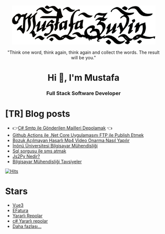 <!--
▒░▒▒▒▒▒▒▒▒▒▒▒▒▒▒▒▒▒▒▒▒▒▒▒▒▒▒▒▓▓▓▓▓▓▓▓▓▓▓▓▓▓▓▓▓▓▓▓▓▓▓▓▓▓▒▒▒▒▒▒▒▒▒▒▒▒▒░
▒░▓▓▓▓▓▓▓▓▓▓▓▓▓▓▓▓▓▓▓▓▓▓▓▓▓▓▓▓TEKNOLOJİNİN YENİ ADRESİ▓▓▓▓▓▓▓▓▓▓▓▓▓▒░
▒░▓▓▒░▒╔══╗╔═╗╔═══╗╔═══╗╔═╗╔═╗╔═╗ ╔═╗╔═╗╔═╗   ╔════╗╔═══╗╔═══╗▒░▒▓▓▒░
▒░▓▓▒░▒║ ╔╝╠═╣║ ╔═╝╚╗ ╔╝║ ╚╝╔╝║ ║ ╠═╣║ ╚╝╔╝   ║ ╔╗ ║╠═╦═╝╚╗ ╔╝▒░▒▓▓▒░
▒░▓▓▒░▒║ ╚╗║ ║║ ╔╝  ║ ║ ║ ╔╗╚╗║ ╚╗║ ║║ ╔╗╚╗╔═╗║ ║║ ║╠═╩═╗ ║ ║ ▒░▒▓▓▒░
▒░▓▓▒░▒╚══╝╚═╝╚═╝   ╚═╝ ╚═╝╚═╝╚══╝╚═╝╚═╝╚═╝╚═╝╚═╝╚═╝╚═══╝ ╚═╝ ▒░▒▓▓▒░
▒░▓▓▓▓▓▓▓▓▓▓▓▓▓▓▓KEYFİNCE YAZILIM▓▓▓▓▓▓▓▓▓▓▓▓▓▓▓▓▓▓▓▓▓▓▓▓▓▓▓▓▓▓▓▓▓▓▒░
▒░▒▒▒▒▒▒▒▒▒▒▒▒▒▒▓▓▓▓▓▓▓▓▓▓▓▓▓▓▓▓▓▓▒▒▒▒▒▒▒▒▒▒▒▒▒▒▒▒▒▒▒▒▒▒▒▒▒▒▒▒▒▒▒▒▒▒░
-->
<p align="center"><img alt="Çift Klik" id="Header1_headerimg" src="https://github.com/mzuvin/mzuvin/raw/master/logo.png"></p>
<p align="center" title="[TR] 'Bir kelime tut içinden bir daha bir daha ve topla sen çıkacaksın' ">"Think one word, think again, think again and collect the words. The result will be you."</p>
<h1 align="center">Hi 👋, I'm Mustafa</h1>
<h3 align="center">Full Stack Software Developer</h3>

# [TR] Blog posts 

- :point_right:[C# Smtp ile Gönderilen Mailleri Depolamak](https://www.ciftklik.net/2021/11/c-ile-smtp-ile-gonderilen-mailleri.html)  :point_left:
- [Github Actions ile .Net Core Uygulamasını FTP ile Publish Etmek](https://www.ciftklik.net/2021/06/github-actions-dotnet-core-ftp-.html)
- [Bozuk Açılmayan Hasarlı Mp4 Video Onarma Nasıl Yapılır](https://www.ciftklik.net/2020/09/bozuk-acilmayan-hasarli-mp4-video-onarma.html)
- [İnönü Üniversitesi Bilgisayar Mühendisliği](https://www.ciftklik.net/2020/08/inonu-universitesi-bilgisayar-muhendisligi.html)
- [Sql sorgusu ile sms atmak](https://www.ciftklik.net/2020/06/sql-sorgusu-ile-sms-atmak.html)
- [Js2Py Nedir?](https://www.ciftklik.net/2018/09/pythonda-javascript-calistirmak-js2py.html)
- [Bilgisayar Mühendisliği Tavsiyeler](https://www.ciftklik.net/2019/08/bilgisayar-muhendisligi-tavsiyeler.html)


[![Hits](https://hits.seeyoufarm.com/api/count/incr/badge.svg?url=https%3A%2F%2Fgithub.com%2Fmzuvin%2Fmzuvin)]()

# Stars

- <a href='https://bit.ly/mzuvinvue3'>Vue3</a>
- <a href='https://bit.ly/efaturagithub'>EFatura</a>
- <a href='https://bit.ly/mzuvin2'>Yararlı Repolar</a>
- <a href='https://bit.ly/mzuvin'>c# Yararlı repolar</a>
- <a href='https://github.com/mzuvin?tab=stars'>Daha fazlası...</a>
